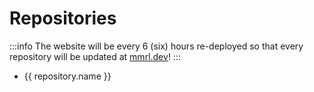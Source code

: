 <script setup>
import repositories from '../../../meta/repositories.yaml'
</script>

# Repositories

:::info
The website will be every 6 (six) hours re-deployed so that every repository will be updated at [mmrl.dev](https://mmrl.dev)!
:::

<ul v-for="repository in repositories">
    <li>
        <a :href="repository.id">{{ repository.name }}</a>
    </li>
</ul>